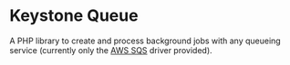 # Keystone Queue

A PHP library to create and process background jobs with any queueing service (currently only the [AWS SQS](https://aws.amazon.com/sqs/) driver provided).
